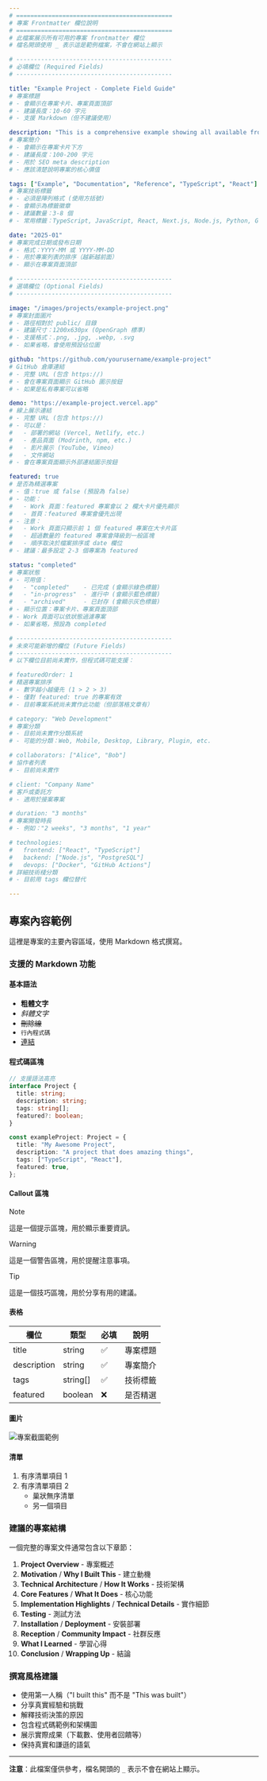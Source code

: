 ```yaml
---
# ============================================
# 專案 Frontmatter 欄位說明
# ============================================
# 此檔案展示所有可用的專案 frontmatter 欄位
# 檔名開頭使用 _ 表示這是範例檔案，不會在網站上顯示

# --------------------------------------------
# 必填欄位 (Required Fields)
# --------------------------------------------

title: "Example Project - Complete Field Guide"
# 專案標題
# - 會顯示在專案卡片、專案頁面頂部
# - 建議長度：10-60 字元
# - 支援 Markdown（但不建議使用）

description: "This is a comprehensive example showing all available frontmatter fields for projects. Use this as a reference when creating new project documentation."
# 專案簡介
# - 會顯示在專案卡片下方
# - 建議長度：100-200 字元
# - 用於 SEO meta description
# - 應該清楚說明專案的核心價值

tags: ["Example", "Documentation", "Reference", "TypeScript", "React"]
# 專案技術標籤
# - 必須是陣列格式 (使用方括號)
# - 會顯示為標籤徽章
# - 建議數量：3-8 個
# - 常用標籤：TypeScript, JavaScript, React, Next.js, Node.js, Python, Go, Java, etc.

date: "2025-01"
# 專案完成日期或發布日期
# - 格式：YYYY-MM 或 YYYY-MM-DD
# - 用於專案列表的排序（越新越前面）
# - 顯示在專案頁面頂部

# --------------------------------------------
# 選填欄位 (Optional Fields)
# --------------------------------------------

image: "/images/projects/example-project.png"
# 專案封面圖片
# - 路徑相對於 public/ 目錄
# - 建議尺寸：1200x630px (OpenGraph 標準)
# - 支援格式：.png, .jpg, .webp, .svg
# - 如果省略，會使用預設佔位圖

github: "https://github.com/yourusername/example-project"
# GitHub 倉庫連結
# - 完整 URL (包含 https://)
# - 會在專案頁面顯示 GitHub 圖示按鈕
# - 如果是私有專案可以省略

demo: "https://example-project.vercel.app"
# 線上展示連結
# - 完整 URL (包含 https://)
# - 可以是：
#   - 部署的網站 (Vercel, Netlify, etc.)
#   - 產品頁面 (Modrinth, npm, etc.)
#   - 影片展示 (YouTube, Vimeo)
#   - 文件網站
# - 會在專案頁面顯示外部連結圖示按鈕

featured: true
# 是否為精選專案
# - 值：true 或 false (預設為 false)
# - 功能：
#   - Work 頁面：featured 專案會以 2 欄大卡片優先顯示
#   - 首頁：featured 專案會優先出現
# - 注意：
#   - Work 頁面只顯示前 1 個 featured 專案在大卡片區
#   - 超過數量的 featured 專案會降級到一般區塊
#   - 順序取決於檔案排序或 date 欄位
# - 建議：最多設定 2-3 個專案為 featured

status: "completed"
# 專案狀態
# - 可用值：
#   - "completed"    - 已完成 (會顯示綠色標籤)
#   - "in-progress"  - 進行中 (會顯示藍色標籤)
#   - "archived"     - 已封存 (會顯示灰色標籤)
# - 顯示位置：專案卡片、專案頁面頂部
# - Work 頁面可以依狀態過濾專案
# - 如果省略，預設為 completed

# --------------------------------------------
# 未來可能新增的欄位 (Future Fields)
# --------------------------------------------
# 以下欄位目前尚未實作，但程式碼可能支援：

# featuredOrder: 1
# 精選專案排序
# - 數字越小越優先 (1 > 2 > 3)
# - 僅對 featured: true 的專案有效
# - 目前專案系統尚未實作此功能（但部落格文章有）

# category: "Web Development"
# 專案分類
# - 目前尚未實作分類系統
# - 可能的分類：Web, Mobile, Desktop, Library, Plugin, etc.

# collaborators: ["Alice", "Bob"]
# 協作者列表
# - 目前尚未實作

# client: "Company Name"
# 客戶或委託方
# - 適用於接案專案

# duration: "3 months"
# 專案開發時長
# - 例如："2 weeks", "3 months", "1 year"

# technologies:
#   frontend: ["React", "TypeScript"]
#   backend: ["Node.js", "PostgreSQL"]
#   devops: ["Docker", "GitHub Actions"]
# 詳細技術棧分類
# - 目前用 tags 欄位替代

---
```


## 專案內容範例

這裡是專案的主要內容區域，使用 Markdown 格式撰寫。

### 支援的 Markdown 功能

#### 基本語法

- **粗體文字**
- *斜體文字*
- ~~刪除線~~
- `行內程式碼`
- [連結](https://example.com)

#### 程式碼區塊

```typescript
// 支援語法高亮
interface Project {
  title: string;
  description: string;
  tags: string[];
  featured?: boolean;
}

const exampleProject: Project = {
  title: "My Awesome Project",
  description: "A project that does amazing things",
  tags: ["TypeScript", "React"],
  featured: true,
};
```

#### Callout 區塊

> [!NOTE]
> 這是一個提示區塊，用於顯示重要資訊。

> [!WARNING]
> 這是一個警告區塊，用於提醒注意事項。

> [!TIP]
> 這是一個技巧區塊，用於分享有用的建議。

#### 表格

| 欄位 | 類型 | 必填 | 說明 |
|------|------|------|------|
| title | string | ✅ | 專案標題 |
| description | string | ✅ | 專案簡介 |
| tags | string[] | ✅ | 技術標籤 |
| featured | boolean | ❌ | 是否精選 |

#### 圖片

![專案截圖範例](/images/projects/example-screenshot.png)

#### 清單

1. 有序清單項目 1
2. 有序清單項目 2
   - 巢狀無序清單
   - 另一個項目

### 建議的專案結構

一個完整的專案文件通常包含以下章節：

1. **Project Overview** - 專案概述
2. **Motivation** / **Why I Built This** - 建立動機
3. **Technical Architecture** / **How It Works** - 技術架構
4. **Core Features** / **What It Does** - 核心功能
5. **Implementation Highlights** / **Technical Details** - 實作細節
6. **Testing** - 測試方法
7. **Installation** / **Deployment** - 安裝部署
8. **Reception** / **Community Impact** - 社群反應
9. **What I Learned** - 學習心得
10. **Conclusion** / **Wrapping Up** - 結論

### 撰寫風格建議

- 使用第一人稱（"I built this" 而不是 "This was built"）
- 分享真實經驗和挑戰
- 解釋技術決策的原因
- 包含程式碼範例和架構圖
- 展示實際成果（下載數、使用者回饋等）
- 保持真實和謙遜的語氣

---

**注意**：此檔案僅供參考，檔名開頭的 `_` 表示不會在網站上顯示。

